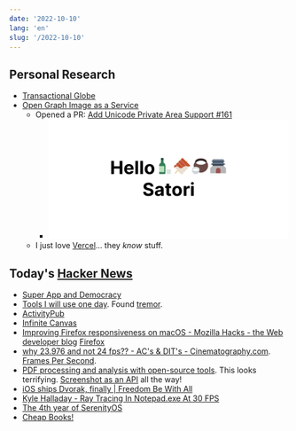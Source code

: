 ```yaml
---
date: '2022-10-10'
lang: 'en'
slug: '/2022-10-10'
---
```


## Personal Research

- [Transactional Globe](./../.././docs/pages/Transactional%20Globe.md)
- [Open Graph Image as a Service](./../.././docs/pages/Open%20Graph%20Image%20as%20a%20Service.md)
  - Opened a PR: [Add Unicode Private Area Support #161](https://github.com/vercel/satori/pull/161)
    - ![AF38A6.png](./../.././docs/assets/AF38A6.png)
  - I just love [Vercel](./../.././docs/pages/Vercel.md)... they _know_ stuff.

## Today's [Hacker News](./../.././docs/pages/Hacker%20News.md)

- [Super App and Democracy](./../.././docs/pages/Super%20App%20and%20Democracy.md)
- [Tools I will use one day](./../.././docs/pages/Tools%20I%20will%20use%20one%20day.md). Found [tremor](https://www.tremor.so/).
- [ActivityPub](./../.././docs/pages/ActivityPub.md)
- [Infinite Canvas](./../.././docs/pages/Infinite%20Canvas.md)
- [Improving Firefox responsiveness on macOS - Mozilla Hacks - the Web developer blog](https://hacks.mozilla.org/2022/10/improving-firefox-responsiveness-on-macos/) [Firefox](./../.././docs/pages/Firefox.md)
- [why 23.976 and not 24 fps?? - AC's & DIT's - Cinematography.com](https://cinematography.com/index.php?/forums/topic/71346-why-23976-and-not-24-fps/&tab=comments#comment-455454). [Frames Per Second](./../.././docs/pages/Frames%20Per%20Second.md).
- [PDF processing and analysis with open-source tools](https://www.bitsgalore.org/2021/09/06/pdf-processing-and-analysis-with-open-source-tools). This looks terrifying. [Screenshot as an API](./../.././docs/pages/Screenshot%20as%20an%20API.md) all the way!
- [iOS ships Dvorak, finally | Freedom Be With All](https://weblog.antranigv.am/posts/2022/10/ios-dvorak/)
- [Kyle Halladay - Ray Tracing In Notepad.exe At 30 FPS](http://kylehalladay.com/blog/2020/05/20/Rendering-With-Notepad.html)
- [The 4th year of SerenityOS](https://serenityos.org/happy/4th/)
- [Cheap Books!](https://www.pagesonpages.com/)

<head>
  <html lang="en-US"/>
</head>
